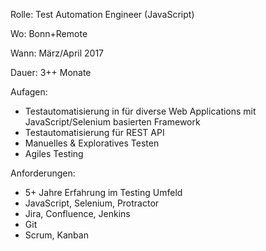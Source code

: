 Rolle: Test Automation Engineer (JavaScript)

Wo: Bonn+Remote 

Wann: März/April 2017

Dauer: 3++ Monate

Aufagen:

- Testautomatisierung in für diverse Web Applications mit JavaScript/Selenium basierten Framework
- Testautomatisierung für REST API 
- Manuelles & Exploratives Testen
- Agiles Testing

Anforderungen:

- 5+ Jahre Erfahrung im Testing Umfeld
- JavaScript, Selenium, Protractor
- Jira, Confluence, Jenkins
- Git
- Scrum, Kanban
